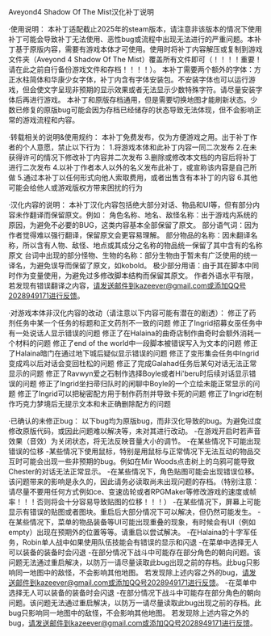 Aveyond4 Shadow Of The Mist汉化补丁说明

·使用说明：
本补丁适配截止2025年的steam版本，请注意非该版本的情况下使用补丁可能会导致补丁无法使用、恶性bug或流程中出现无法进行的严重问题。本补丁基于原版内容，需要有游戏本体才可使用。使用时将补丁内容解压或复制到游戏文件夹（Aveyond 4 Shadow Of The Mist）覆盖所有文件即可（！！！！重要！请在此之前自行备份游戏文件和存档！！！！）。
本补丁需要两个额外的字体：方正水柱简体和华康少女字体，补丁内含有字体安装包。不安装字体也可以运行游戏，但会使文字呈现非预期的显示效果或者无法显示少数特殊字符。请尽量安装字体后再进行游戏。
本补丁和原版存档通用，但是需要切换地图才能刷新状态。少数已修复的原版bug可能会因为存档已经储存的状态导致无法体现，但不会影响正常的游戏流程和内容。

·转载相关的说明&使用规约：
本补丁免费发布，仅为方便游戏之用。出于补丁作者的个人意愿，禁止以下行为：
1.将游戏本体和此补丁内容一同二次发布
2.在未获得许可的情况下修改补丁内容并二次发布
3.删除或修改本文档的内容后将补丁进行二次发布
4.以补丁作者本人以外的名义发布此补丁，或宣称该内容是自己所做
5.通过本补丁以任何形式向他人索取费用，或者出售含有本补丁的内容
6.其他可能会给他人或游戏版权方带来困扰的行为

·汉化内容的说明：
本补丁汉化内容包括绝大部分对话、物品和UI等，但有部分内容未作翻译而保留原文。例如：
角色名称、地名、敌怪名称：出于游戏内系统的原因，为避免不必要的BUG，这类内容基本全部保留了原文。
部分语气词：因为作者觉得难以强行翻译，保留原文会更容易理解。
部分物品的名称：因未翻译名称，所以含有人物、敌怪、地点或其成分之名称的物品统一保留了其中含有的名称原文
台词中出现的部分怪物、生物的名称：部分生物由于暂未有广泛使用的统一译名，为避免误导而保留了原文，如kobold。
极少部分用语：由于其在脚本中同时作为变量使用，为避免过多修改脚本结构而保留其原文。
作者外语水平有限，若发现有错误翻译之内容，请发送邮件到kazeever@gmail.com或添加QQ号2028949171进行反馈。

·对游戏本体非汉化内容的改动（请注意以下内容可能有潜在的剧透）：
修正了药剂任务中某一个任务的标题和正文药剂不一致的问题
修正了Ingrid招募女巫任务中有一处说话人显示错误的问题
修正了在Halaina的曲奇店制作曲奇时会额外消耗一个材料的问题
修正了end of the world中一段脚本被错误写入为文本的问题
修正了Halaina暗门在通过地下城后疑似显示错误的问题
修正了变形集会任务中Ingrid变成鸡以后对话会变回杜松的问题
修正了完成Galahad任务后某句对话无法正常显示的问题
修正了Ravwyn爱之石制作选择Boyle或者Hi'beru时后续对话显示错误的问题
修正了Ingrid坐扫帚归队时的闲聊中Boyle的一个立绘未能正常显示的问题
修正了Ingrid可以把秘密配方用于制作药剂并导致卡死的问题
修正了Ingrid在制作巧克力梦境后无提示文本和未正确删除配方的问题

·已确认的未修正bug：
以下bug均为原版bug，而非汉化导致的bug。为避免过度修改原版代码，或因此问题难以解决等，未对其进行改动。
-在游戏开启时若声音效果（音效）为关闭状态，将无法反映音量大小的调节。
-在某些情况下可能出现错误的位移
-某些情况下使用鼠标，特别是用鼠标与正常情况下无法互动的物品交互时可能会出现一些非预期的bug。例如在Mir Woods点击树上的乌鸦可能导致Chester的对话无法正常显示。
-在某些情况下，角色贴图可能会出现错误位移。该问题带来的影响是永久的，因此请务必读取尚未出现问题的存档。（特别注意：请尽量不要用任何方式例如ce、变速齿轮或者RPGMaker等修改游戏的速度或帧率！！！否则将会十分容易导致贴图的位移！！！）
-在某些情况下，屏幕上可能显示有错误的贴图或者图块。重启后大部分情况下可以解决，但仍然可能发生。
-在某些情况下，菜单的物品装备等UI可能出现重叠的现象，有时候会有UI（例如empty）出现在预期外的位置等等。请重启以尝试解决。
-在Halaina的十字军任务，Robin单人战中如果使用队伍技能会有错误的显示和闪退
-在菜单中选择无人可以装备的装备时会闪退
-在部分情况下战斗中可能存在部分角色的朝向问题。该问题无法通过重启解决，以防万一请尽量读取此bug出现之前的存档。此bug只影响同一地图中的敌怪，不会影响其他地图。
若发现除上述内容之外的bug，请发送邮件到kazeever@gmail.com或添加QQ号2028949171进行反馈。
-在菜单中选择无人可以装备的装备时会闪退
-在部分情况下战斗中可能存在部分角色的朝向问题。该问题无法通过重启解决，以防万一请尽量读取此bug出现之前的存档。此bug只影响同一地图中的敌怪，不会影响其他地图。
若发现除上述内容之外的bug，请发送邮件到kazeever@gmail.com或添加QQ号2028949171进行反馈。
